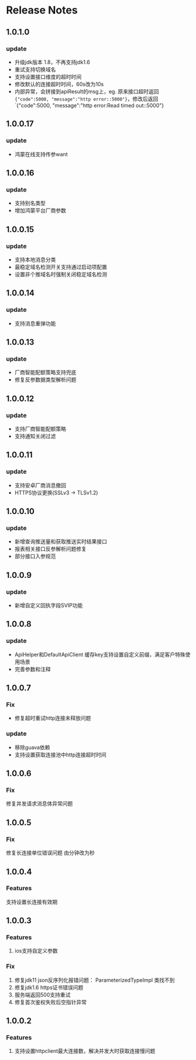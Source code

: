 # Release Notes

## 1.0.1.0

### update

* 升级jdk版本 1.8，不再支持jdk1.6
* 重试支持切换域名
* 支持设置接口维度的超时时间
* 修改默认的连接超时时间，60s改为10s
* 内部异常，会拼接到apiResult的msg上，eg. 原来接口超时返回`{"code":5000, "message":"http error::5000"}`，修改后返回`{"code":5000, "message":"http error:Read timed out::5000"}

## 1.0.0.17

### update

* 鸿蒙在线支持传参want

## 1.0.0.16

### update

* 支持别名类型
* 增加鸿蒙平台厂商参数

## 1.0.0.15

### update

* 支持本地消息分类
* 最稳定域名检测开关支持通过启动项配置
* 设置非个推域名时强制关闭稳定域名检测

## 1.0.0.14

### update

* 支持消息重弹功能

## 1.0.0.13

### update

* 厂商智能配额策略支持兜底
* 修复反参数据类型解析问题

## 1.0.0.12

### update

* 支持厂商智能配额策略
* 支持通知关闭过滤

## 1.0.0.11

### update

* 支持安卓厂商消息撤回
* HTTPS协议更换(SSLv3 -> TLSv1.2)

## 1.0.0.10

### update

* 新增查询推送量和获取推送实时结果接口
* 报表相关接口反参解析问题修复
* 部分接口入参规范

## 1.0.0.9

### update

* 新增自定义回执字段SVIP功能

## 1.0.0.8

### update

* ApiHelper和DefaultApiClient 缓存key支持设置自定义前缀，满足客户特殊使用场景
* 完善参数和注释

## 1.0.0.7

### Fix

* 修复超时重试http连接未释放问题

### update

* 移除guava依赖
* 支持设置获取连接池中http连接超时时间

## 1.0.0.6

### Fix

修复并发请求消息体异常问题

## 1.0.0.5

### Fix

修复长连接单位错误问题 由分钟改为秒

## 1.0.0.4

### Features

支持设置长连接有效期

## 1.0.0.3

### Features

1. ios支持自定义参数

### Fix

1. 修复jdk11 json反序列化报错问题： ParameterizedTypeImpl 类找不到
2. 修复jdk1.6 https证书错误问题
3. 服务端返回500支持重试
4. 修复首次鉴权失败后空指针异常

## 1.0.0.2

### Features

1. 支持设置httpclient最大连接数，解决并发大时获取连接慢问题
